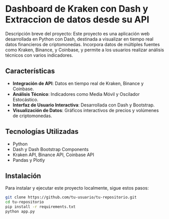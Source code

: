 # Dashboard de Kraken con Dash y Extraccion de datos desde su API 
Descripción breve del proyecto: Este proyecto es una aplicación web desarrollada en Python con Dash, destinada a visualizar en tiempo real datos financieros de criptomonedas. Incorpora datos de múltiples fuentes como Kraken, Binance, y Coinbase, y permite a los usuarios realizar análisis técnicos con varios indicadores.

## Características

- **Integración de API**: Datos en tiempo real de Kraken, Binance y Coinbase.
- **Análisis Técnico**: Indicadores como Media Móvil y Oscilador Estocástico.
- **Interfaz de Usuario Interactiva**: Desarrollada con Dash y Bootstrap.
- **Visualización de Datos**: Gráficos interactivos de precios y volúmenes de criptomonedas.

## Tecnologías Utilizadas

- Python
- Dash y Dash Bootstrap Components
- Kraken API, Binance API, Coinbase API
- Pandas y Plotly

## Instalación

Para instalar y ejecutar este proyecto localmente, sigue estos pasos:

```bash
git clone https://github.com/tu-usuario/tu-repositorio.git
cd tu-repositorio
pip install -r requirements.txt
python app.py
